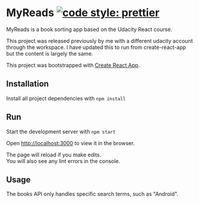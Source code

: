 # MyReads [![code style: prettier](https://img.shields.io/badge/code_style-prettier-ff69b4.svg?style=flat-square)](https://github.com/prettier/prettier)

MyReads is a book sorting app based on the Udacity React course.

This project was released previously by me with a different udacity account through the workspace. I have updated this to run from create-react-app but the content is largely the same.

This project was bootstrapped with [Create React App](https://github.com/facebook/create-react-app).

## Installation

Install all project dependencies with `npm install`

## Run

Start the development server with `npm start`

Open [http://localhost:3000](http://localhost:3000) to view it in the browser.

The page will reload if you make edits.<br>
You will also see any lint errors in the console.

## Usage

The books API only handles specific search terms, such as "Android".
